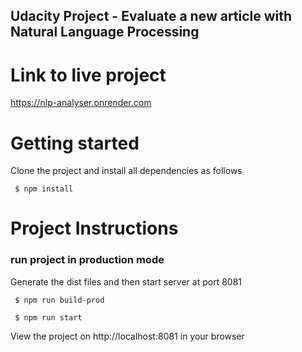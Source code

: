 ## Udacity Project - Evaluate a new article with Natural Language Processing

# Link to live project

https://nlp-analyser.onrender.com

# Getting started

Clone the project and install all dependencies as follows

` $ npm install`

# Project Instructions

### run project in production mode
Generate the dist files and then start server at port 8081

` $ npm run build-prod`

` $ npm run start`

View the project on http://localhost:8081 in your browser






